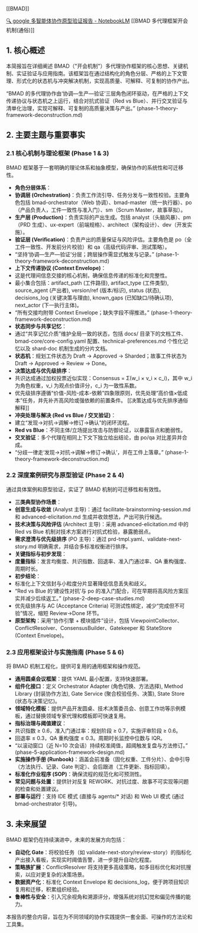 [[BMAD]]

[ 🔍 google 多智能体协作原型验证报告 - NotebookLM](@https://notebooklm.google.com/notebook/3fb29004-0385-4814-84ae-a509686d224d?authuser=1)
[[BMAD 多代理框架开会机制(通俗)]]
## 1. 核心概述

本简报旨在详细阐述 BMAD（"开会机制"）多代理协作框架的核心思想、关键机制、实证验证与应用指南。该框架旨在通过结构化的角色分层、严格的上下文管理、形式化的状态机与冲突解决机制，实现高质量、可解释、可复制的协作产出。

“BMAD 的多代理协作由‘协调—生产—验证’三层角色闭环驱动，在严格的上下文传递协议与状态机之上运行，结合对抗式验证（Red vs Blue）、并行交叉验证与清单化治理，实现可解释、可复制的高质量决策与产出。” (phase-1-theory-framework-deconstruction.md)

## 2. 主要主题与重要事实

### 2.1 核心机制与理论框架 (Phase 1 & 3)

BMAD 框架基于一套明确的理论体系和抽象模型，确保协作的系统性和可迁移性。

- **角色分层体系**：
- **协调层 (Orchestration)**：负责工作流引导、任务分发与一致性校验。主要角色包括 bmad-orchestrator（Web 协调）、bmad-master（统一执行器）、po（产品负责人，工件一致性与准入门）、sm（Scrum Master，故事草拟）。
- **生产层 (Production)**：负责实际的产出生成。包括 analyst（头脑风暴）、pm（PRD 生成）、ux-expert（前端规格）、architect（架构设计）、dev（开发实施）。
- **验证层 (Verification)**：负责产出的质量保证与风险评估。主要角色是 po（全工件一致性、开发前分片校验）和 qa（高级代码评审、测试策略）。
- “坚持‘协调—生产—验证’分层；跨层操作需显式触发与记录。” (phase-1-theory-framework-deconstruction.md)
- **上下文传递协议 (Context Envelope)**：
- 这是代理间信息交接的核心机制，确保信息传递的标准化和完整性。
- 最小集合包括：artifact_path (工件路径), artifact_type (工件类型), source_agent (产出者), version/ref (版本/标识), status (状态), decisions_log (关键决策与理由), known_gaps (已知缺口/待确认项), next_actor (下一执行主体)。
- “所有交接均附带 Context Envelope；缺失字段不得推进。” (phase-1-theory-framework-deconstruction.md)
- **状态同步与共享记忆**：
- 通过“共享记忆介质”维护全局一致的状态，包括 docs/ 目录下的文档工件、bmad-core/core-config.yaml 配置、technical-preferences.md 个性化记忆以及 shard-doc 机制生成的分片文档。
- **状态机**：规划工件状态为 Draft → Approved → Sharded；故事工件状态为 Draft → Approved → Review → Done。
- **决策达成与优先级排序**：
- 共识达成通过加权投票近似实现：Consensus = Σ(w_i × v_i × c_i)，其中 w_i 为角色权重，v_i 为观点价值评分，c_i 为一致性系数。
- 优先级排序遵循“价值-风险-成本-依赖”四象限原则，优先处理“高价值×低成本”任务，并先补齐高风险或强依赖的前置条件。
[[决策达成与优先排序通俗解释]]
- **冲突处理与解决 (Red vs Blue / 交叉验证)**：
- 建立“发现→对抗→调解→修订→确认”的闭环流程。
- **Red vs Blue**：不同主体/立场提出攻击与防御论证，以暴露盲点和脆弱性。
- **交叉验证**：多个代理在相同上下文下独立给出结论，由 po/qa 对比差异并合成。
- “分歧一律走‘发现→对抗→调解→修订→确认’，并在工件上落章。” (phase-1-theory-framework-deconstruction.md)

### 2.2 深度案例研究与原型验证 (Phase 2 & 4)

通过具体案例和原型验证，实证了 BMAD 机制的可迁移性和有效性。

- **三类典型协作场景**：
- **创意生成与收敛** (Analyst 主导)：通过 facilitate-brainstorming-session.md 和 advanced-elicitation.md 生成并收敛想法，产出可执行候选。
- **技术决策与风险评估** (Architect 主导)：采用 advanced-elicitation.md 中的 Red vs Blue 机制对技术方案进行对抗式检验，暴露脆弱点。
- **需求澄清与优先级排序** (PO 主导)：通过 prd-tmpl.yaml、validate-next-story.md 明确需求，并结合多标准权衡进行排序。
- **关键指标与初步发现**：
- **度量指标**：发言均衡度、共识指数、回退率、准入门通过率、QA 重构强度、周期时长。
- **初步结论**：
- 标准化上下文信封与小粒度分片显著降低信息丢失和歧义。
- “Red vs Blue 的‘建设性对抗’与 po 的准入门配合，可在早期将高风险方案压实并减少后续返工。” (phase-2-deep-case-studies.md)
- 优先级排序与 AC (Acceptance Criteria) 可测试性绑定，减少“完成但不可验”情况，缩短 Review→Done 环节。
- **原型架构**：采用“协作引擎 + 模块插件”设计，包括 ViewpointCollector、ConflictResolver、ConsensusBuilder、Gatekeeper 和 StateStore (Context Envelope)。

### 2.3 应用框架设计与实施指南 (Phase 5 & 6)

将 BMAD 机制工程化，提供可复用的通用框架和操作规范。

- **通用圆桌会议框架**：提供 YAML 最小配置，支持快速部署。
- **组件化接口**：定义 Orchestrator Adapter (角色切换、方法选择), Method Library (封装协作方法), Gate Service (聚合校验任务、决策), State Store (状态与决策记忆)。
- **领域特化模板**：提供产品开发圆桌、技术决策委员会、创意工作坊等示例模板，通过替换领域专家代理和模板即可快速复用。
- **指标治理与阈值建议**：
- 共识指数 ≥ 0.6，准入门通过率：规划阶段 ≥ 0.7，实施评审阶段 ≥ 0.6。
- 回退率 ≤ 0.3，QA 重构强度 ≤ 0.3。周期时长监控中位数与 IQR。
- “以滚动窗口（近 N=10 次会话）持续校准阈值，超阈触发复盘与方法修订。” (phase-5-application-framework-design.md)
- **实施操作手册 (Runbook)**：涵盖会前准备（固化权重、工件分片）、会中引导（方法执行、记录、Gate 判定）、会后跟进（工件更新、指标回填）。
- **标准化作业程序 (SOP)**：确保流程的规范化和可预测性。
- **常见问题与处置**：提供针对反复 REWORK、对抗过度、故事不可实现等问题的检查和处置建议。
- **部署与运行**：支持 IDE 模式 (直接与 agents/* 对话) 和 Web UI 模式 (通过 bmad-orchestrator 引导)。

## 3. 未来展望

BMAD 框架仍在持续演进中，未来的发展方向包括：

- **自动化 Gate**：将校验任务（如 validate-next-story/review-story）的指标化产出接入看板，实现实时阈值告警，进一步提升自动化程度。
- **策略族扩展**：ConflictResolver 将支持更多高级策略，如多目标优化和对抗搜索，以应对更复杂的决策场景。
- **数据资产化**：标准化 Context Envelope 和 decisions_log，便于跨项目知识复用和迁移，积累组织经验。
- **鲁棒性与安全**：引入冗余视角和溯源评分，增强系统对抗幻觉和偏见传播的能力。

本报告的整合内容，旨在为不同领域的协作实践提供一套全面、可操作的方法论和工具集。